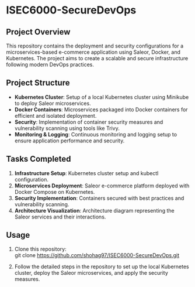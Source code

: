 # ISEC6000-SecureDevOps

## Project Overview

This repository contains the deployment and security configurations for a microservices-based e-commerce application using Saleor, Docker, and Kubernetes. The project aims to create a scalable and secure infrastructure following modern DevOps practices.

## Project Structure

- **Kubernetes Cluster**: Setup of a local Kubernetes cluster using Minikube to deploy Saleor microservices.
- **Docker Containers**: Microservices packaged into Docker containers for efficient and isolated deployment.
- **Security**: Implementation of container security measures and vulnerability scanning using tools like Trivy.
- **Monitoring & Logging**: Continuous monitoring and logging setup to ensure application performance and security.

## Tasks Completed

1. **Infrastructure Setup**: Kubernetes cluster setup and kubectl configuration.
2. **Microservices Deployment**: Saleor e-commerce platform deployed with Docker Compose on Kubernetes.
3. **Security Implementation**: Containers secured with best practices and vulnerability scanning.
4. **Architecture Visualization**: Architecture diagram representing the Saleor services and their interactions.

## Usage

1. Clone this repository:  
   git clone https://github.com/shohag97/ISEC6000-SecureDevOps.git

2. Follow the detailed steps in the repository to set up the local Kubernetes cluster, deploy the Saleor microservices, and apply the security measures.
